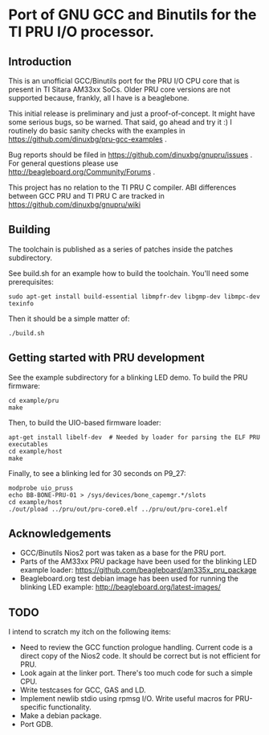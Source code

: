# Port of GNU GCC and Binutils for the TI PRU I/O processor.

## Introduction
This is an unofficial GCC/Binutils port for the PRU I/O CPU core that is present in TI Sitara AM33xx SoCs. Older PRU core versions are not supported because, frankly, all I have is a beaglebone.

This initial release is preliminary and just a proof-of-concept. It might have some serious bugs, so be warned. That said, go ahead and try it :) I routinely do basic sanity checks with the examples in https://github.com/dinuxbg/pru-gcc-examples .

Bug reports should be filed in https://github.com/dinuxbg/gnupru/issues . For general questions please use http://beagleboard.org/Community/Forums .

This project has no relation to the TI PRU C compiler. ABI differences between GCC PRU and TI PRU C are tracked in https://github.com/dinuxbg/gnupru/wiki

## Building
The toolchain is published as a series of patches inside the patches subdirectory.

See build.sh for an example how to build the toolchain. You'll need some prerequisites:

	sudo apt-get install build-essential libmpfr-dev libgmp-dev libmpc-dev texinfo

Then it should be a simple matter of:

	./build.sh

## Getting started with PRU development
See the example subdirectory for a blinking LED demo. To build the PRU firmware:

	cd example/pru
	make

Then, to build the UIO-based firmware loader:

	apt-get install libelf-dev	# Needed by loader for parsing the ELF PRU executables
	cd example/host
	make

Finally, to see a blinking led for 30 seconds on P9_27:

	modprobe uio_pruss
	echo BB-BONE-PRU-01 > /sys/devices/bone_capemgr.*/slots
	cd example/host
	./out/pload ../pru/out/pru-core0.elf ../pru/out/pru-core1.elf

## Acknowledgements
 * GCC/Binutils Nios2 port was taken as a base for the PRU port.
 * Parts of the AM33xx PRU package have been used for the blinking LED example loader: https://github.com/beagleboard/am335x_pru_package
 * Beagleboard.org test debian image has been used for running the blinking LED example: http://beagleboard.org/latest-images/

## TODO
I intend to scratch my itch on the following items:
 * Need to review the GCC function prologue handling. Current code is a direct copy of the Nios2 code. It should be correct but is not efficient for PRU.
 * Look again at the linker port. There's too much code for such a simple CPU.
 * Write testcases for GCC, GAS and LD.
 * Implement newlib stdio using rpmsg I/O. Write useful macros for PRU-specific functionality.
 * Make a debian package.
 * Port GDB.

